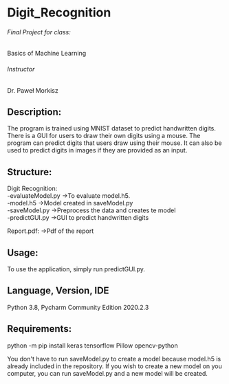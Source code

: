 # Digit_Recognition

###### Final Project for class:
Basics of Machine Learning
###### Instructor
Dr. Paweł Morkisz

## Description:
The program is trained using MNIST dataset to predict handwritten digits. There is a GUI for users to draw their own digits using a mouse. The program can predict digits that users draw using their mouse. It can also be used to predict digits in images if they are provided as an input. 

  
## Structure:
Digit Recognition:<br/>
 -evaluateModel.py  ->To evaluate model.h5.<br/>
 -model.h5          ->Model created in saveModel.py<br/>
 -saveModel.py      ->Preprocess the data and creates te model<br/>
 -predictGUI.py     ->GUI to predict handwritten digits<br/>

Report.pdf:          ->Pdf of the report<br/>


## Usage:
  To use the application, simply run predictGUI.py.
  
## Language, Version, IDE
  Python 3.8, Pycharm Community Edition 2020.2.3

## Requirements:
python -m pip install keras tensorflow Pillow opencv-python

You don't have to run saveModel.py to create a model because model.h5 is already included in the repository. If you wish to create a new model on you computer, you can run saveModel.py and a new model will be created.

